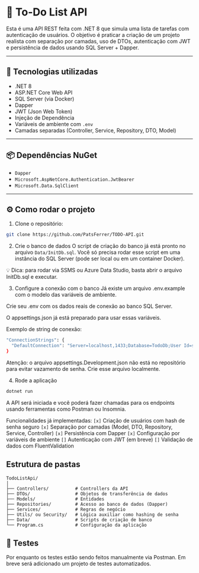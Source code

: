 ﻿# 📝 To-Do List API

Esta é uma API REST feita com .NET 8 que simula uma lista de tarefas com autenticação de usuários. O objetivo é praticar a criação de um projeto realista com separação por camadas, uso de DTOs, autenticação com JWT e persistência de dados usando SQL Server + Dapper.

---

## 🚀 Tecnologias utilizadas

- .NET 8
- ASP.NET Core Web API
- SQL Server (via Docker)
- Dapper
- JWT (Json Web Token)
- Injeção de Dependência
- Variáveis de ambiente com `.env`
- Camadas separadas (Controller, Service, Repository, DTO, Model)

---

## 📦 Dependências NuGet

- `Dapper`
- `Microsoft.AspNetCore.Authentication.JwtBearer`
- `Microsoft.Data.SqlClient`

---

## ⚙️ Como rodar o projeto

1. Clone o repositório:

```bash
git clone https://github.com/PatsFerrer/TODO-API.git
```

2. Crie o banco de dados
O script de criação do banco já está pronto no arquivo `Data/InitDb.sql`.
Você só precisa rodar esse script em uma instância do SQL Server (pode ser local ou em um container Docker).

💡 Dica: para rodar via SSMS ou Azure Data Studio, basta abrir o arquivo InitDb.sql e executar.

3. Configure a conexão com o banco
Já existe um arquivo .env.example com o modelo das variáveis de ambiente.

Crie seu .env com os dados reais de conexão ao banco SQL Server.

O appsettings.json já está preparado para usar essas variáveis.

Exemplo de string de conexão:
```bash
"ConnectionStrings": {
  "DefaultConnection": "Server=localhost,1433;Database=TodoDb;User Id=sa;Password=SuaSenhaAqui;TrustServerCertificate=True;"
}

```

Atenção: o arquivo appsettings.Development.json não está no repositório para evitar vazamento de senha. Crie esse arquivo localmente.

4. Rode a aplicação
```bash
dotnet run
```

A API será iniciada e você poderá fazer chamadas para os endpoints usando ferramentas como Postman ou Insomnia.

Funcionalidades já implementadas:
`[x]` Criação de usuários com hash de senha seguro
`[x]` Separação por camadas (Model, DTO, Repository, Service, Controller)
`[x]` Persistência com Dapper
`[x]` Configuração por variáveis de ambiente
`[]` Autenticação com JWT (em breve)
`[]` Validação de dados com FluentValidation

## Estrutura de pastas
```
TodoListApi/
│
├── Controllers/          # Controllers da API
├── DTOs/                 # Objetos de transferência de dados
├── Models/               # Entidades
├── Repositories/         # Acesso ao banco de dados (Dapper)
├── Services/             # Regras de negócio
├── Utils/ ou Security/   # Lógica auxiliar como hashing de senha
├── Data/                 # Scripts de criação de banco
└── Program.cs            # Configuração da aplicação
```

## 🧪 Testes
Por enquanto os testes estão sendo feitos manualmente via Postman. Em breve será adicionado um projeto de testes automatizados.
